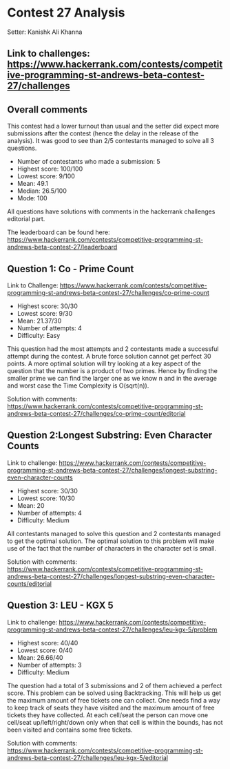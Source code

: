 # Contest 27 Analysis 

Setter: Kanishk Ali Khanna

## Link to challenges: https://www.hackerrank.com/contests/competitive-programming-st-andrews-beta-contest-27/challenges

## Overall comments

This contest had a lower turnout than usual and the setter did expect more submissions after the contest (hence the delay in the release of the analysis). It was good to see than 2/5 contestants managed to solve all 3 questions. 

* Number of contestants who made a submission: 5
* Highest score: 100/100
* Lowest score: 9/100
* Mean: 49.1
* Median: 26.5/100
* Mode: 100

All questions have solutions with comments in the hackerrank challenges editorial part. 

The leaderboard can be found here: https://www.hackerrank.com/contests/competitive-programming-st-andrews-beta-contest-27/leaderboard


## Question 1: Co - Prime Count

Link to Challenge: https://www.hackerrank.com/contests/competitive-programming-st-andrews-beta-contest-27/challenges/co-prime-count

* Highest score: 30/30 
* Lowest score: 9/30 
* Mean: 21.37/30
* Number of attempts: 4
* Difficulty: Easy

This question had the most attempts and 2 contestants made a successful attempt during the contest. A brute force solution cannot get perfect 30 points. A more optimal solution will try looking at a key aspect of the question that the number is a product of two primes. Hence by finding the smaller prime we can find the larger one as we know n and in the average and worst case the Time Complexity is O(sqrt(n)).

Solution with comments: https://www.hackerrank.com/contests/competitive-programming-st-andrews-beta-contest-27/challenges/co-prime-count/editorial


## Question 2:Longest Substring: Even Character Counts

Link to challenge: https://www.hackerrank.com/contests/competitive-programming-st-andrews-beta-contest-27/challenges/longest-substring-even-character-counts


* Highest score: 30/30 
* Lowest score: 10/30
* Mean: 20
* Number of attempts: 4
* Difficulty: Medium  

All contestants managed to solve this question and 2 contestants managed to get the optimal solution. The optimal solution to this problem will make use of the fact that the number of characters in the character set is small.

Solution with comments: https://www.hackerrank.com/contests/competitive-programming-st-andrews-beta-contest-27/challenges/longest-substring-even-character-counts/editorial



## Question 3: LEU - KGX 5

Link to challenge: https://www.hackerrank.com/contests/competitive-programming-st-andrews-beta-contest-27/challenges/leu-kgx-5/problem

* Highest score: 40/40 
* Lowest score: 0/40
* Mean: 26.66/40
* Number of attempts: 3
* Difficulty: Medium 

The question had a total of 3 submissions and 2 of them achieved a perfect score. This problem can be solved using Backtracking. This will help us get the maximum amount of free tickets one can collect. One needs find a way to keep track of seats they have visited and the maximum amount of free tickets they have collected. At each cell/seat the person can move one cell/seat up/left/right/down only when that cell is within the bounds, has not been visited and contains some free tickets.

Solution with comments: https://www.hackerrank.com/contests/competitive-programming-st-andrews-beta-contest-27/challenges/leu-kgx-5/editorial
